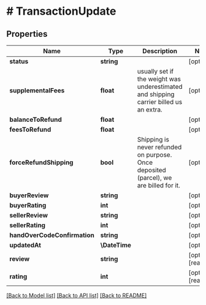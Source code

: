 # # TransactionUpdate

## Properties

Name | Type | Description | Notes
------------ | ------------- | ------------- | -------------
**status** | **string** |  | [optional]
**supplementalFees** | **float** | usually set if the weight was underestimated and shipping carrier billed us an extra. | [optional]
**balanceToRefund** | **float** |  | [optional]
**feesToRefund** | **float** |  | [optional]
**forceRefundShipping** | **bool** | Shipping is never refunded on purpose. Once deposited (parcel), we are billed for it. | [optional]
**buyerReview** | **string** |  | [optional]
**buyerRating** | **int** |  | [optional]
**sellerReview** | **string** |  | [optional]
**sellerRating** | **int** |  | [optional]
**handOverCodeConfirmation** | **string** |  | [optional]
**updatedAt** | **\DateTime** |  | [optional]
**review** | **string** |  | [optional] [readonly]
**rating** | **int** |  | [optional] [readonly]

[[Back to Model list]](../../README.md#models) [[Back to API list]](../../README.md#endpoints) [[Back to README]](../../README.md)

